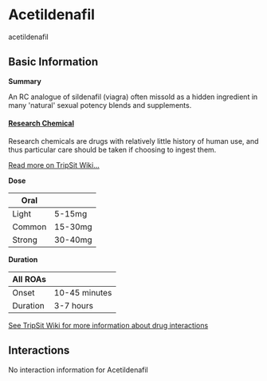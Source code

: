 # Acetildenafil

acetildenafil

## Basic Information

**Summary**

An RC analogue of sildenafil (viagra) often missold as a hidden ingredient in many 'natural' sexual potency blends and supplements.

#### [Research Chemical](/category/research-chemical)

Research chemicals are drugs with relatively little history of human use, and thus particular care should be taken if choosing to ingest them.

[Read more on TripSit Wiki...](#{category.wiki})

**Dose**

| Oral   |         |
| ------ | ------- |
| Light  | 5-15mg  |
| Common | 15-30mg |
| Strong | 30-40mg |

**Duration**

| All ROAs |               |
| -------- | ------------- |
| Onset    | 10-45 minutes |
| Duration | 3-7 hours     |

[See TripSit Wiki for more information about drug interactions](http://combo.tripsit.me/)

## Interactions

No interaction information for Acetildenafil
